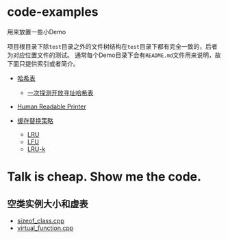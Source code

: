 # code-examples
用来放置一些小Demo

项目根目录下除`test`目录之外的文件树结构在`test`目录下都有完全一致的，后者为对应位置文件的测试。
通常每个Demo目录下会有`README.md`文件用来说明，故下面只提供索引或者简介。

+ [哈希表](./HashTable/)
  + [一次探测开放寻址哈希表](./HashTable/OpenAddressing.h)

+ [Human Readable Printer](./ObjPrint/)

+ [缓存替换策略](./CacheImpl/)
  + [LRU](./CacheImpl/LRU.h)
  + [LFU](./CacheImpl/LFU.h)
  + [LRU-k](./CacheImpl/README.md#lru-k)

# Talk is cheap. Show me the code.

## 空类实例大小和虚表

+ [sizeof_class.cpp](./example/sizeof_class.cpp)
+ [virtual_function.cpp](./example/virtual_function.cpp)

